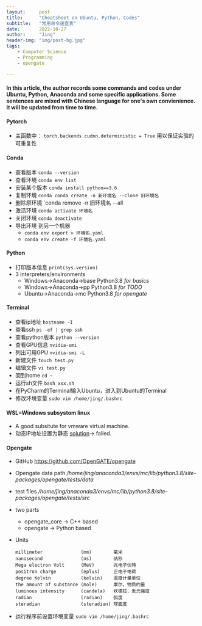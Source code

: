 ```yaml
---
layout:     post
title:      "Cheatsheet on Ubuntu, Python, Codes"
subtitle:   "常用命令速查表"
date:       2022-10-27
author:     "Jing"
header-img: "img/post-bg.jpg"
tags:
    - Computer Science
    - Programming
    - opengate

---
```



#### In this article, the author records some commands and codes under Ubuntu, Python, Anaconda and some specific applications. Some sentences are mixed with Chinese language for one's own convienience. It will be updated from time to time.


####  Pytorch
* 主函数中：
`torch.backends.cudnn.deterministic = True`  用以保证实验的可重复性
#### Conda
* 查看版本 `conda --version`
* 查看环境 `conda env list`
* 安装某个版本 `conda install python==3.6` 
* 复制环境 `conda conda create -n 新环境名 --clone 旧环境名`
* 删除原环境 `conda remove -n 旧环境名 --all
* 激活环境 `conda activate 环境名`
* 关闭环境 `conda deactivate`
* 导出环境 到另一个机器 
  * `conda env export > 环境名.yaml`
  * `conda env create -f 环境名.yaml`
#### Python
* 打印版本信息 `print(sys.version)`
* 3 interpreters/environments
  * Windows->Anaconda->base Python3.8 _for basics_
  * Windows->Anaconda->pp   Python3.8 _for TODO_
  * Ubuntu->Anaconda->mc    Python3.8 _for opengate_
#### Terminal
* 查看ip地址 `hostname -I`
* 查看ssh `ps -ef | grep ssh`
* 查看python版本 `python --version`
* 查看GPU信息 `nvidia-smi` 
* 列出可用GPU `nvidia-smi -L` 
* 新建文件 `touch test.py`
* 编辑文件 `vi test.py`
* 回到home `cd ~`
* 运行sh文件 `bash xxx.sh`
* 在PyCharm的Terminal输入Ubuntu，进入到Ubuntu的Terminal
* 修改环境变量  `sudo vim /home/jing/.bashrc`
#### WSL=Windows subsystom linux
* A good subsitute for vmware virtual machine.
* 动态IP地址设置为静态 [solution](https://github.com/microsoft/WSL/issues/4150#issuecomment-504209723)-> failed.

#### Opengate
* GitHub https://github.com/OpenGATE/opengate
* Opengate data path _/home/jing/anaconda3/envs/mc/lib/python3.8/site-packages/opengate/tests/data_
* test files _/home/jing/anaconda3/envs/mc/lib/python3.8/site-packages/opengate/tests/src_
* two parts
  * opengate_core -> C++ based
  * opengate -> Python based 
* Units

      millimeter              (mm)        毫米
      nanosecond              (ns)        纳秒
      Mega electron Volt      (MeV)       兆电子伏特
      positron charge         (eplus)     正电子电荷
      degree Kelvin           (kelvin)    温度计量单位
      the amount of substance (mole)      摩尔，物质的量
      luminous intensity      (candela)   坎德拉，发光强度
      radian                  (radian)    弧度
      steradian               (steradian) 球面度
* 运行程序前设置环境变量 `sudo vim /home/jing/.bashrc`

